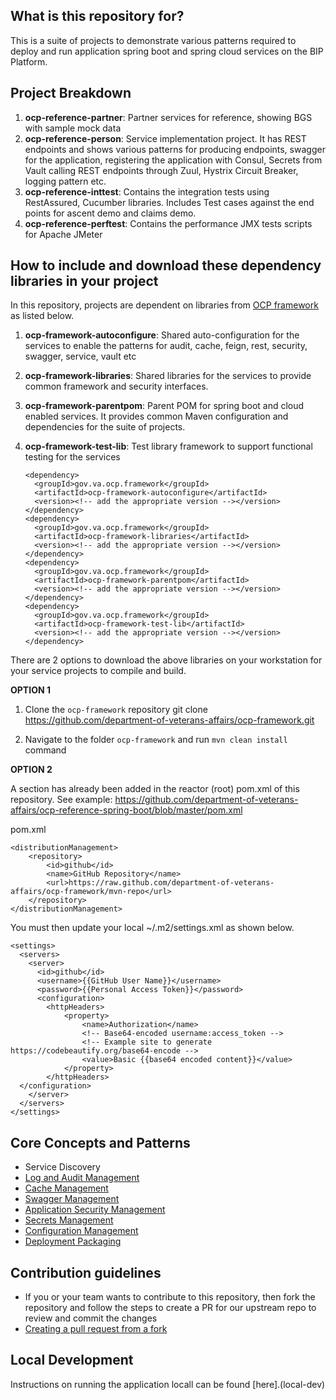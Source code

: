 
## What is this repository for? ##

This is a suite of projects to demonstrate various patterns required to deploy and run application spring boot and spring cloud services on the BIP Platform.  

## Project Breakdown ##

1. **ocp-reference-partner**: Partner services for reference, showing BGS with sample mock data
1. **ocp-reference-person**: Service implementation project.  It has REST endpoints and shows various patterns for producing endpoints, swagger for the application, registering the application with Consul, Secrets from Vault calling REST endpoints through Zuul, Hystrix Circuit Breaker, logging pattern etc.
1. **ocp-reference-inttest**: Contains the integration tests using RestAssured, Cucumber libraries. Includes Test cases against the end points for ascent demo and claims demo. 
1. **ocp-reference-perftest**: Contains the performance JMX tests scripts for Apache JMeter

## How to include and download these dependency libraries in your project ##

In this repository, projects are dependent on libraries from [OCP framework](https://github.com/department-of-veterans-affairs/ocp-framework) as listed below.

1. **ocp-framework-autoconfigure**: Shared auto-configuration for the services to enable the patterns for audit, cache, feign, rest, security, swagger, service, vault etc
1. **ocp-framework-libraries**: Shared libraries for the services to provide common framework and security interfaces. 
1. **ocp-framework-parentpom**: Parent POM for spring boot and cloud enabled services. It provides common Maven configuration and dependencies for the suite of projects.
1. **ocp-framework-test-lib**: Test library framework to support functional testing for the services

       <dependency>
         <groupId>gov.va.ocp.framework</groupId>
         <artifactId>ocp-framework-autoconfigure</artifactId>
         <version><!-- add the appropriate version --></version>
       </dependency>
       <dependency>
         <groupId>gov.va.ocp.framework</groupId>
         <artifactId>ocp-framework-libraries</artifactId>
         <version><!-- add the appropriate version --></version>
       </dependency>
       <dependency>
         <groupId>gov.va.ocp.framework</groupId>
         <artifactId>ocp-framework-parentpom</artifactId>
         <version><!-- add the appropriate version --></version>
       </dependency>
       <dependency>
         <groupId>gov.va.ocp.framework</groupId>
         <artifactId>ocp-framework-test-lib</artifactId>
         <version><!-- add the appropriate version --></version>
       </dependency>

There are 2 options to download the above libraries on your workstation for your service projects to compile and build.

**OPTION 1**

1. Clone the `ocp-framework` repository
    git clone https://github.com/department-of-veterans-affairs/ocp-framework.git
    
1. Navigate to the folder `ocp-framework` and run `mvn clean install` command

**OPTION 2**

A section has already been added in the reactor (root) pom.xml of this repository. See example: https://github.com/department-of-veterans-affairs/ocp-reference-spring-boot/blob/master/pom.xml

pom.xml

	<distributionManagement>
	    <repository>
	        <id>github</id>
	        <name>GitHub Repository</name>
	        <url>https://raw.github.com/department-of-veterans-affairs/ocp-framework/mvn-repo</url>
	    </repository>
	</distributionManagement>

You must then update your local ~/.m2/settings.xml as shown below.

	<settings>
	  <servers>
	    <server>
	      <id>github</id>
	      <username>{{GitHub User Name}}</username>
	      <password>{{Personal Access Token}}</password>
	      <configuration>
        	<httpHeaders>
	          	<property>
	            	<name>Authorization</name>
	            	<!-- Base64-encoded username:access_token -->
	            	<!-- Example site to generate https://codebeautify.org/base64-encode -->
	            	<value>Basic {{base64 encoded content}}</value>
	          	</property>
        	</httpHeaders>
      </configuration>
	    </server>
	  </servers>
	</settings>

## Core Concepts and Patterns
* Service Discovery
* [Log and Audit Management](docs/log-audit-management.md)
* [Cache Management](docs/cache-management.md)
* [Swagger Management](docs/swagger-management.md)
* [Application Security Management](docs/application-security-management.md)
* [Secrets Management](docs/secrets.md)
* [Configuration Management](docs/config-management.md)
* [Deployment Packaging](docs/deployment-package.md)

## Contribution guidelines ## 
* If you or your team wants to contribute to this repository, then fork the repository and follow the steps to create a PR for our upstream repo to review and commit the changes
* [Creating a pull request from a fork](https://help.github.com/articles/creating-a-pull-request-from-a-fork/)

## Local Development
Instructions on running the application locall can be found [here].(local-dev)
	

